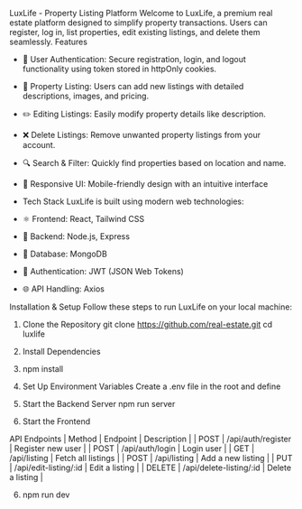 LuxLife - Property Listing Platform
Welcome to LuxLife, a premium real estate platform designed to simplify property transactions. Users can register, log in, list properties, edit existing listings, and delete them seamlessly.
Features
- 🔐 User Authentication: Secure registration, login, and logout functionality using  token stored in httpOnly cookies.
- 🏡 Property Listing: Users can add new listings with detailed descriptions, images, and pricing.
- ✏️ Editing Listings: Easily modify property details like description.
- ❌ Delete Listings: Remove unwanted property listings from your account.
- 🔍 Search & Filter: Quickly find properties based on location and name.
- 📱 Responsive UI: Mobile-friendly design with an intuitive interface

- Tech Stack
LuxLife is built using modern web technologies:
- ⚛️ Frontend: React, Tailwind CSS
- 🔧 Backend: Node.js, Express
- 💾 Database: MongoDB
- 🔑 Authentication: JWT (JSON Web Tokens)
- 🌐 API Handling: Axios


Installation & Setup
Follow these steps to run LuxLife on your local machine:
1. Clone the Repository
git clone https://github.com/real-estate.git
cd luxlife

2. Install Dependencies
3. npm install
3. Set Up Environment Variables
Create a .env file in the root and define
4. Start the Backend Server
npm run server
5. Start the Frontend

API Endpoints
| Method | Endpoint | Description | 
| POST | /api/auth/register | Register new user | 
| POST | /api/auth/login | Login user | 
| GET | /api/listing | Fetch all listings | 
| POST | /api/listing | Add a new listing | 
| PUT | /api/edit-listing/:id | Edit a listing | 
| DELETE | /api/delete-listing/:id | Delete a listing | 




6. npm run dev
